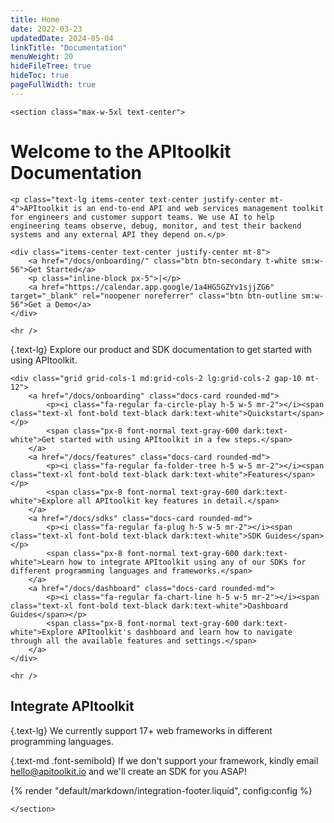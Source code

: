 ```yaml
---
title: Home
date: 2022-03-23
updatedDate: 2024-05-04
linkTitle: "Documentation"
menuWeight: 20
hideFileTree: true
hideToc: true
pageFullWidth: true
---
```


```=html
<section class="max-w-5xl text-center">
```

# Welcome to the APItoolkit Documentation

```=html
<p class="text-lg items-center text-center justify-center mt-4">APItoolkit is an end-to-end API and web services management toolkit for engineers and customer support teams. We use AI to help engineering teams observe, debug, monitor, and test their backend systems and any external API they depend on.</p>

<div class="items-center text-center justify-center mt-8">
    <a href="/docs/onboarding/" class="btn btn-secondary t-white sm:w-56">Get Started</a>
    <p class="inline-block px-5">|</p>
    <a href="https://calendar.app.google/1a4HG5GZYv1sjjZG6" target="_blank" rel="noopener noreferrer" class="btn btn-outline sm:w-56">Get a Demo</a>
</div>
```

```=html
<hr />
```

{.text-lg}
Explore our product and SDK documentation to get started with using APItoolkit.

```=html
<div class="grid grid-cols-1 md:grid-cols-2 lg:grid-cols-2 gap-10 mt-12">
    <a href="/docs/onboarding" class="docs-card rounded-md">
        <p><i class="fa-regular fa-circle-play h-5 w-5 mr-2"></i><span class="text-xl font-bold text-black dark:text-white">Quickstart</span></p>
        <span class="px-8 font-normal text-gray-600 dark:text-white">Get started with using APItoolkit in a few steps.</span>
    </a>
    <a href="/docs/features" class="docs-card rounded-md">
        <p><i class="fa-regular fa-folder-tree h-5 w-5 mr-2"></i><span class="text-xl font-bold text-black dark:text-white">Features</span></p>
        <span class="px-8 font-normal text-gray-600 dark:text-white">Explore all APItoolkit key features in detail.</span>
    </a>
    <a href="/docs/sdks" class="docs-card rounded-md">
        <p><i class="fa-regular fa-plug h-5 w-5 mr-2"></i><span class="text-xl font-bold text-black dark:text-white">SDK Guides</span></p>
        <span class="px-8 font-normal text-gray-600 dark:text-white">Learn how to integrate APItoolkit using any of our SDKs for different programming languages and frameworks.</span>
    </a>
    <a href="/docs/dashboard" class="docs-card rounded-md">
        <p><i class="fa-regular fa-chart-line h-5 w-5 mr-2"></i><span class="text-xl font-bold text-black dark:text-white">Dashboard Guides</span></p>
        <span class="px-8 font-normal text-gray-600 dark:text-white">Explore APItoolkit's dashboard and learn how to navigate through all the available features and settings.</span>
    </a>
</div>
```

```=html
<hr />
```

## Integrate APItoolkit

{.text-lg}
We currently support 17+ web frameworks in different programming languages.

{.text-md .font-semibold}
If we don't support your framework, kindly email [hello@apitoolkit.io](mailto:hello@apitoolkit.io) and we'll create an SDK for you ASAP!

{% render "default/markdown/integration-footer.liquid", config:config %}

```=html
</section>
```
